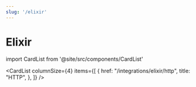 ```yaml
---
slug: '/elixir'
---
```


# Elixir

import CardList from '@site/src/components/CardList'

<CardList
columnSize={4}
items={[
{
href: "/integrations/elixir/http",
title: "HTTP",
},
]}
/>
